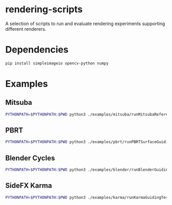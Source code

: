 # rendering-scripts
A selection of scripts to run and evaluate rendering experiments supporting different renderers.

# Dependencies

``` bash
pip install simpleimageio opencv-python numpy
```

# Examples

## Mitsuba

``` bash
PYTHONPATH=$PYTHONPATH:$PWD python3 ./examples/mitsuba/runMitsubaReferenceTestCase.py
```

## PBRT

``` bash
PYTHONPATH=$PYTHONPATH:$PWD python3 ./examples/pbrt/runPBRTSurfaceGuidingTestCase.py
```

## Blender Cycles

``` bash
PYTHONPATH=$PYTHONPATH:$PWD python3 ./examples/blender/runBlenderGuidingTestCase.py
```

## SideFX Karma

``` bash
PYTHONPATH=$PYTHONPATH:$PWD python3 ./examples/karma/runKarmaGuidingTestCase.py
```

